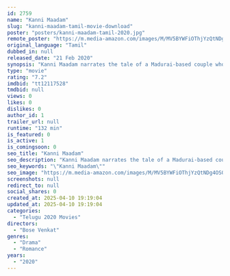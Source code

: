 ```yaml
---
id: 2759
name: "Kanni Maadam"
slug: "kanni-maadam-tamil-movie-download"
poster: "posters/kanni-maadam-tamil-2020.jpg"
remote_poster: "https://m.media-amazon.com/images/M/MV5BYWFiOThjYzQtNDg4OS00NTRjLWJhNjktZjhkNDljZWQ5MzBlXkEyXkFqcGc@._V1_SX300.jpg"
original_language: "Tamil"
dubbed_in: null
released_date: "21 Feb 2020"
synopsis: "Kanni Maadam narrates the tale of a Madurai-based couple who runs for their life to Chennai as the relatives of the boy are quite enraged by their act. When both of them start a new life slowly and steadily, a tragedy hits them in..."
type: "movie"
rating: "7.2"
imdbid: "tt12117528"
tmdbid: null
views: 0
likes: 0
dislikes: 0
author_id: 1
trailer_url: null
runtime: "132 min"
is_featured: 0
is_active: 1
is_comingsoon: 0
seo_title: "Kanni Maadam"
seo_description: "Kanni Maadam narrates the tale of a Madurai-based couple who runs for their life to Chennai as the relatives of the boy are quite enraged by their act. When both of them start a new life slowly and steadily, a tragedy hits them in..."
seo_keywords: "\"Kanni Maadam\""
seo_image: "https://m.media-amazon.com/images/M/MV5BYWFiOThjYzQtNDg4OS00NTRjLWJhNjktZjhkNDljZWQ5MzBlXkEyXkFqcGc@._V1_SX300.jpg"
screenshots: null
redirect_to: null
social_shares: 0
created_at: 2025-04-10 19:19:04
updated_at: 2025-04-10 19:19:04
categories:
  - "Telugu 2020 Movies"
directors:
  - "Bose Venkat"
genres:
  - "Drama"
  - "Romance"
years:
  - "2020"
---
```

